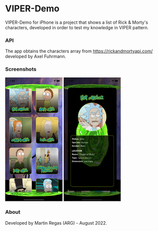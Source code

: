 # VIPER-Demo

VIPER-Demo for iPhone is a project that shows a list of Rick & Morty's characters, developed in order to test my knowledge in VIPER pattern.

### API 

The app obtains the characters array from https://rickandmortyapi.com/ developed by Axel Fuhrmann.

### Screenshots

<img src="Screenshots/Screenshot1.png" height="400" alt="Screenshot"/> <img src="Screenshots/Screenshot2.png" height="400" alt="Screenshot"/>

### About

Developed by Martin Regas (ARG) - August 2022.
